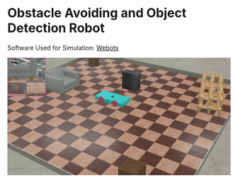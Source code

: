 # Obstacle Avoiding and Object Detection Robot

Software Used for Simulation: [Webots](https://cyberbotics.com/)

<p><img src="https://github.com/ExGranite/obstacle-avoiding/blob/main/RobotCreate.png"></p>
